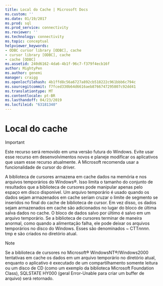 ```yaml
---
title: Local do Cache | Microsoft Docs
ms.custom: ''
ms.date: 01/19/2017
ms.prod: sql
ms.prod_service: connectivity
ms.reviewer: ''
ms.technology: connectivity
ms.topic: conceptual
helpviewer_keywords:
- ODBC cursor library [ODBC], cache
- cursor library [ODBC], cache
- cache [ODBC]
ms.assetid: 240d6162-4da6-4b1f-96c7-f379f4ecb16f
author: MightyPen
ms.author: genemi
manager: craigg
ms.openlocfilehash: 4b1ffd8c56a6727a892cb518222c961bbb6c794c
ms.sourcegitcommit: f7fced330b64d6616aeb8766747295807c92dd41
ms.translationtype: MT
ms.contentlocale: pt-BR
ms.lasthandoff: 04/23/2019
ms.locfileid: "63181340"
---
```

# <a name="location-of-cache"></a>Local do cache
> [!IMPORTANT]  
>  Este recurso será removido em uma versão futura do Windows. Evite usar esse recurso em desenvolvimentos novos e planeje modificar os aplicativos que usam esse recurso atualmente. A Microsoft recomenda usar a funcionalidade de cursor do driver.  
  
 A biblioteca de cursores armazena em cache dados na memória e nos arquivos temporários do Windows®. Isso limita o tamanho do conjunto de resultados que a biblioteca de cursores pode manipular apenas pelo espaço em disco disponível. Um arquivo temporário é usado quando os dados sejam armazenados em cache seriam cruzar o limite de segmento se inseridos no final do cache de biblioteca de cursor. Em vez disso, os dados sejam armazenados em cache são adicionados no lugar do bloco de última salva dados no cache. O bloco de dados salvo por último é salvo em um arquivo temporário. Se a biblioteca de cursores terminar de maneira anormal, como quando a alimentação falha, ele pode deixar os arquivos temporários no disco do Windows. Esses são denominados ~ CTT*nnnn*. tmp e são criados no diretório atual.  
  
> [!NOTE]  
>  Se a biblioteca de cursores no Microsoft® WindowsNT®/Windows2000 tentativas em cache os dados em um arquivo temporário no diretório atual, enquanto o aplicativo é executado de um compartilhamento somente leitura ou um disco de CD (como um exemplo da biblioteca Microsoft Foundation Class), SQLSTATE HY000 (geral Error-Unable para criar um buffer de arquivo) será retornado.
